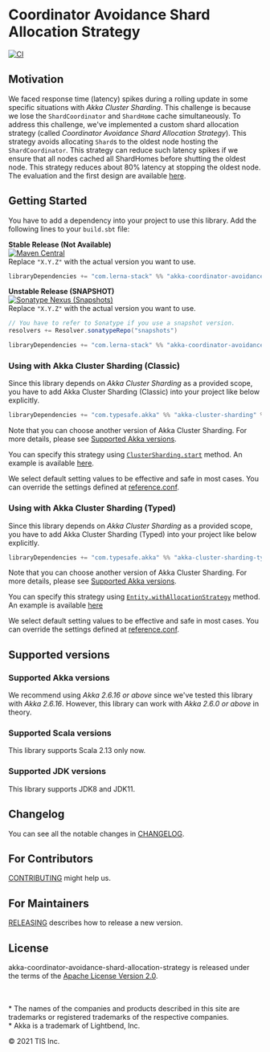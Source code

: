 # Coordinator Avoidance Shard Allocation Strategy

[![CI](https://github.com/lerna-stack/akka-coordinator-avoidance-shard-allocation-strategy/actions/workflows/ci.yml/badge.svg?branch=main)](https://github.com/lerna-stack/akka-coordinator-avoidance-shard-allocation-strategy/actions/workflows/ci.yml?query=workflow%3ACI+branch%3Amain)


## Motivation
We faced response time (latency) spikes during a rolling update in some specific situations with *Akka Cluster Sharding*.
This challenge is because we lose the `ShardCoordinator` and `ShardHome` cache simultaneously.
To address this challenge, we've implemented a custom shard allocation strategy (called *Coordinator Avoidance Shard Allocation Strategy*).
This strategy avoids allocating `Shard`s to the oldest node hosting the `ShardCoordinator`.
This strategy can reduce such latency spikes if we ensure that all nodes cached all ShardHomes before shutting the oldest node.
This strategy reduces about 80% latency at stopping the oldest node.
The evaluation and the first design are available [here](docs/design.md).


## Getting Started
You have to add a dependency into your project to use this library.
Add the following lines to your `build.sbt` file:

**Stable Release (Not Available)**  
[![Maven Central](https://img.shields.io/maven-central/v/com.lerna-stack/akka-coordinator-avoidance-shard-allocation-strategy_2.13?color=%23005cb2&label=stable)](https://mvnrepository.com/artifact/com.lerna-stack/akka-coordinator-avoidance-shard-allocation-strategy)  
Replace `"X.Y.Z"` with the actual version you want to use.
```scala
libraryDependencies += "com.lerna-stack" %% "akka-coordinator-avoidance-shard-allocation-strategy" % "X.Y.Z"
```

**Unstable Release (SNAPSHOT)**  
[![Sonatype Nexus (Snapshots)](https://img.shields.io/nexus/s/com.lerna-stack/akka-coordinator-avoidance-shard-allocation-strategy_2.13?color=%237B1FA2&label=unstable&server=https%3A%2F%2Foss.sonatype.org)](https://oss.sonatype.org/index.html#nexus-search;gav~com.lerna-stack~akka-coordinator-avoidance-shard-allocation-strategy_*~~~)  
Replace `"X.Y.Z"` with the actual version you want to use.
```scala
// You have to refer to Sonatype if you use a snapshot version.
resolvers += Resolver.sonatypeRepo("snapshots") 

libraryDependencies += "com.lerna-stack" %% "akka-coordinator-avoidance-shard-allocation-strategy" % "X.Y.Z-SNAPSHOT"
```

### Using with Akka Cluster Sharding (Classic)

Since this library depends on *Akka Cluster Sharding* as a provided scope,
you have to add Akka Cluster Sharding (Classic) into your project like below explicitly.
```scala
libraryDependencies += "com.typesafe.akka" %% "akka-cluster-sharding" % "2.6.17"
```
Note that you can choose another version of Akka Cluster Sharding.
For more details, please see [Supported Akka versions](#supported-akka-versions).

You can specify this strategy using [`ClusterSharding.start`](https://doc.akka.io/api/akka/2.6/akka/cluster/sharding/ClusterSharding.html#start(typeName:String,entityProps:akka.actor.Props,settings:akka.cluster.sharding.ClusterShardingSettings,messageExtractor:akka.cluster.sharding.ShardRegion.MessageExtractor,allocationStrategy:akka.cluster.sharding.ShardCoordinator.ShardAllocationStrategy,handOffStopMessage:Any):akka.actor.ActorRef) method.
An example is available [here](src/test/scala/lerna/akka/cluster/sharding/coordinatoravoidance/CoordinatorAvoidanceShardAllocationStrategyWithClassicCompileOnlySpec.scala).

We select default setting values to be effective and safe in most cases.
You can override the settings defined at [reference.conf](src/main/resources/reference.conf).

### Using with Akka Cluster Sharding (Typed)

Since this library depends on *Akka Cluster Sharding* as a provided scope,
you have to add Akka Cluster Sharding (Typed) into your project like below explicitly.
```scala
libraryDependencies += "com.typesafe.akka" %% "akka-cluster-sharding-typed" % "2.6.17"
```
Note that you can choose another version of Akka Cluster Sharding.
For more details, please see [Supported Akka versions](#supported-akka-versions).

You can specify this strategy using [`Entity.withAllocationStrategy`](https://doc.akka.io/api/akka/2.6/akka/cluster/sharding/typed/scaladsl/Entity.html#withAllocationStrategy(newAllocationStrategy:akka.cluster.sharding.ShardCoordinator.ShardAllocationStrategy):akka.cluster.sharding.typed.scaladsl.Entity[M,E]) method.
An example is available [here](src/test/scala/lerna/akka/cluster/sharding/coordinatoravoidance/CoordinatorAvoidanceShardAllocationStrategyWithTypedCompileOnlySpec.scala)

We select default setting values to be effective and safe in most cases.
You can override the settings defined at [reference.conf](src/main/resources/reference.conf).


## Supported versions

### Supported Akka versions
We recommend using *Akka 2.6.16 or above* since we've tested this library with *Akka 2.6.16*.
However, this library can work with *Akka 2.6.0 or above* in theory.

### Supported Scala versions
This library supports Scala 2.13 only now.

### Supported JDK versions
This library supports JDK8 and JDK11.


## Changelog
You can see all the notable changes in [CHANGELOG](CHANGELOG.md).


## For Contributors

[CONTRIBUTING](CONTRIBUTING.md) might help us.


## For Maintainers

[RELEASING](RELEASING.md) describes how to release a new version.


## License

akka-coordinator-avoidance-shard-allocation-strategy is released under the terms of the [Apache License Version 2.0](./LICENSE).

<!-- Escape to set blank lines and use "*" -->
\
\
\* The names of the companies and products described in this site are trademarks or registered trademarks of the respective companies.  
\* Akka is a trademark of Lightbend, Inc.

© 2021 TIS Inc.
